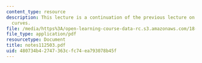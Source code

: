 ```yaml
---
content_type: resource
description: This lecture is a continuation of the previous lecture on the study of
  curves.
file: /media/https%3A/open-learning-course-data-rc.s3.amazonaws.com/18-725-algebraic-geometry-fall-2003/480734b42747363cfc74ea793078b45f_notes112503.pdf
file_type: application/pdf
resourcetype: Document
title: notes112503.pdf
uid: 480734b4-2747-363c-fc74-ea793078b45f
---
```

